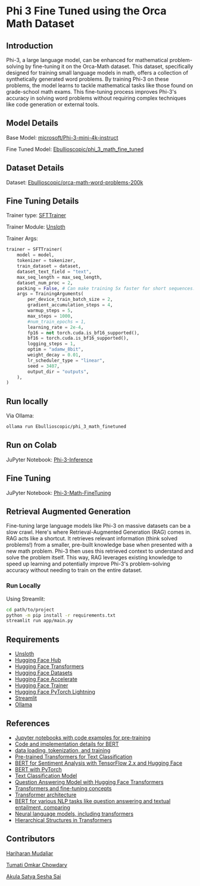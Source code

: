 # Phi 3 Fine Tuned using the Orca Math Dataset

## Introduction

Phi-3, a large language model, can be enhanced for mathematical problem-solving by fine-tuning it on the Orca-Math dataset. This dataset, specifically designed for training small language models in math, offers a collection of synthetically generated word problems. By training Phi-3 on these problems, the model learns to tackle mathematical tasks like those found on grade-school math exams. This fine-tuning process improves Phi-3's accuracy in solving word problems without requiring complex techniques like code generation or external tools.

## Model Details

Base Model: [microsoft/Phi-3-mini-4k-instruct](https://huggingface.co/microsoft/Phi-3-mini-4k-instruct)

Fine Tuned Model: [Ebullioscopic/phi_3_math_fine_tuned](https://huggingface.co/Ebullioscopic/phi_3_math_fine_tuned)

## Dataset Details

Dataset: [Ebullioscopic/orca-math-word-problems-200k](https://huggingface.co/Ebullioscopic/orca-math-word-problems-200k)

## Fine Tuning Details

Trainer type: [SFTTrainer](https://huggingface.co/docs/trl/en/sft_trainer)

Trainer Module: [Unsloth](https://huggingface.co/unsloth)

Trainer Args: 
```python
trainer = SFTTrainer(
    model = model,
    tokenizer = tokenizer,
    train_dataset = dataset,
    dataset_text_field = "text",
    max_seq_length = max_seq_length,
    dataset_num_proc = 2,
    packing = False, # Can make training 5x faster for short sequences.
    args = TrainingArguments(
        per_device_train_batch_size = 2,
        gradient_accumulation_steps = 4,
        warmup_steps = 5,
        max_steps = 1000,
        #num_train_epochs = 1,
        learning_rate = 2e-4,
        fp16 = not torch.cuda.is_bf16_supported(),
        bf16 = torch.cuda.is_bf16_supported(),
        logging_steps = 1,
        optim = "adamw_8bit",
        weight_decay = 0.01,
        lr_scheduler_type = "linear",
        seed = 3407,
        output_dir = "outputs",
    ),
)
```

## Run locally

Via Ollama:

```bash
ollama run Ebullioscopic/phi_3_math_finetuned
```

## Run on Colab

JuPyter Notebook: [Phi-3-Inference](https://github.com/Ebullioscopic/Phi-3-Math-FineTuned/blob/main/Phi_3_Inference.ipynb)

## Fine Tuning

JuPyter Notebook: [Phi-3-Math-FineTuning](https://github.com/Ebullioscopic/Phi-3-Math-FineTuned/blob/main/Phi_3_Fine_Tuning.ipynb)

## Retrieval Augmented Generation

Fine-tuning large language models like Phi-3 on massive datasets can be a slow crawl. Here's where Retrieval-Augmented Generation (RAG) comes in. RAG acts like a shortcut. It retrieves relevant information (think solved problems!) from a smaller, pre-built knowledge base when presented with a new math problem. Phi-3 then uses this retrieved context to understand and solve the problem itself.  This way, RAG leverages existing knowledge to speed up learning and potentially improve Phi-3's problem-solving accuracy without needing to train on the entire dataset. 

### Run Locally
Using Streamlit:
```bash
cd path/to/project
python -m pip install -r requirements.txt
streamlit run app/main.py
```

## Requirements

- [Unsloth](https://huggingface.co/unsloth)
- [Hugging Face Hub](https://huggingface.co/hub)
- [Hugging Face Transformers](https://huggingface.co/docs/transformers/en/main)
- [Hugging Face Datasets](https://huggingface.co/docs/datasets/en/main)
- [Hugging Face Accelerate](https://huggingface.co/docs/accelerate/en/main)
- [Hugging Face Trainer](https://huggingface.co/docs/transformers/en/main/trainers)
- [Hugging Face PyTorch Lightning](https://huggingface.co/docs/transformers/en/main/training/pytorch-lightning)
- [Streamlit](https://streamlit.io/)
- [Ollama]()

## References

- [Jupyter notebooks with code examples for pre-training](https://github.com/aaaastark/Pretrain_Finetune_Transformers_Pytorch)
- [Code and implementation details for BERT](https://github.com/google-research/bert)
- [data loading, tokenization, and training](https://kedion.medium.com/fine-tuning-nlp-models-with-hugging-face-f92d55949b66)
- [Pre-trained Transformers for Text Classification](https://towardsdatascience.com/an-introduction-to-fine-tuning-pre-trained-transformers-models-9ea546611664)
- [BERT for Sentiment Analysis with TensorFlow 2.x and Hugging Face](https://pen_spark.medium.com/comprehensive-guide-to-bert-1e5e33b2b8c8)
- [BERT with PyTorch](https://www.analyticsvidhya.com/blog/2022/11/comprehensive-guide-to-bert/)
- [Text Classification Model](https://github.com/huggingface/notebooks/blob/main/examples/text_classification.ipynb)
- [Question Answering Model with Hugging Face Transformers](https://huggingface.co/transformers/v3.3.1/custom_datasets.html)
- [Transformers and fine-tuning concepts](https://www.coursera.org/specializations/deep-learning)
- [Transformer architecture](https://arxiv.org/abs/1706.03762)
- [BERT for various NLP tasks like question answering and textual entailment, comparing](https://arxiv.org/abs/2012.02462)
- [Neural language models, including transformers](https://arxiv.org/abs/1510.00726)
- [Hierarchical Structures in Transformers](https://arxiv.org/pdf/2210.09221)

## Contributors

[Hariharan Mudaliar](https://www.linkedin.com/in/hariharan-mudaliar)

[Tumati Omkar Chowdary](https://www.linkedin.com/in/omkar-chowdary-84023226a)

[Akula Satya Sesha Sai](https://www.linkedin.com/in/akula-satya-sesha-sai-4994a924b)